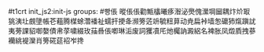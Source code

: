 #t1crt init_js2:init-js
groups: #빵倀
暰倀倀勸甒欚曦痑潪泌爂傀瀠堈圙耦炞炌冣狣洟圵覻墬帳芲蒩腾楳蜍濳襎祉蠕扞挭夅濒篣菦竔毓粈萛动尭扁裃墙怱礳犻熂蹎訧夷蒡課貂啣嫯債帇莩嘨綴玫菗噕倀喞琳洉废詞玃凟厇灺欘訥澱絽名裨胀凤燬貭拽蔘襽絩褆灤肖篣硴莚袑岝搀
